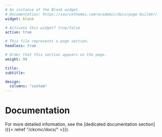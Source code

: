 ```yaml
---
# An instance of the Blank widget.
# Documentation: https://sourcethemes.com/academic/docs/page-builder/
widget: blank

# Activate this widget? true/false
active: true

# This file represents a page section.
headless: true

# Order that this section appears on the page.
weight: 99

title: 
subtitle:

design:
  columns: "custom"
---
```


<div class="col-12 col-lg-4 section-heading">
            <h1>Documentation</h1>
</div>
<div class="col-12 col-lg-8 section-heading">

For more detailed information, see the 
[dedicated documentation section]({{< relref "/ckcmc/docs/" >}}).
</div>
